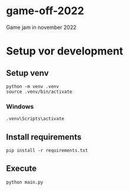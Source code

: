 # game-off-2022
Game jam in november 2022


# Setup vor development

## Setup venv

```
python -m venv .venv
source .venv/bin/activate
```

### Windows
```
.venv\Scripts\activate
```

## Install requirements

```
pip install -r requirements.txt
```

## Execute

```
python main.py
```

